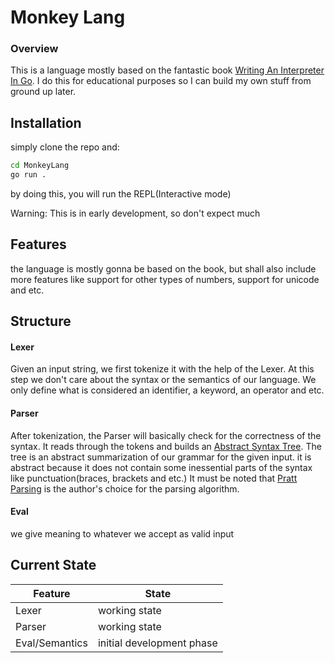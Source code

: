 # Monkey Lang

### Overview
This is a language mostly based on the fantastic book 
[Writing An Interpreter In Go](https://interpreterbook.com/). 
I do this for educational purposes so I can build my own stuff 
from ground up later.

## Installation

simply clone the repo and: 
```sh
cd MonkeyLang
go run .
```
by doing this, you will run the REPL(Interactive mode) 


Warning: This is in early development, so don't expect much 


## Features
the language is mostly gonna be based on the book, but shall 
also include more features like support for other types of numbers, 
support for unicode and etc. 


## Structure

#### Lexer
Given an input string, we first tokenize it with the help of 
the Lexer. At this step we don't care about the syntax or the semantics 
of our language. We only define what is considered an identifier, a keyword,
an operator and etc.


#### Parser
After tokenization, the Parser will basically check for the correctness of 
the syntax. It reads through the tokens and builds an [Abstract Syntax Tree](https://en.wikipedia.org/wiki/Abstract_syntax_tree). 
The tree is an abstract summarization of our grammar for the given input. it is 
abstract because it does not contain some inessential parts of the syntax like 
punctuation(braces, brackets and etc.) 
It must be noted that [Pratt Parsing](https://en.wikipedia.org/wiki/Operator-precedence_parser#Pratt_parsing) is the author's choice 
for the parsing algorithm.


#### Eval
we give meaning to whatever we accept as valid input 


## Current State
| Feature | State |
| ------- | -------|
| Lexer | working state |
| Parser | working state |
| Eval/Semantics | initial development phase |
